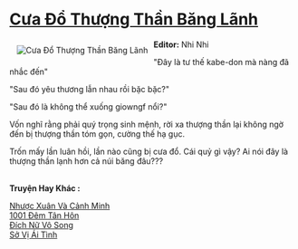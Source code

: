 <a href="https://utruyen.com/cua-do-thuong-than-bang-lanh/14993/" title="Cưa Đổ Thượng Thần Băng Lãnh"><h1>Cưa Đổ Thượng Thần Băng Lãnh</h1></a><div style="display:table"><img align="right" style="float: left; padding: 10px;" src="https://utruyen.com/images/story/200x260/cua-do-thuong-than-bang-lanh.jpg" alt="Cưa Đổ Thượng Thần Băng Lãnh"><b>Editor:</b> Nhi Nhi<p></p>"Đây là tư thế kabe-don mà nàng đã nhắc đến"<p></p>"Sau đó yêu thương lẫn nhau rồi bặc bặc?"<p></p>"Sau đó là không thể xuống giowngf nổi?"<p></p>Vốn nghĩ rằng phải quý trọng sinh mệnh, rời xa thượng thần lại không ngờ đến bị thượng thần tóm gọn, cường thế hạ gục.<p></p>Trốn mấy lần luân hồi, lần nào cũng bị cưa đổ. Cái quỷ gì vậy? Ai nói đây là thượng thần lạnh hơn cả núi băng đâu???</div><p><br><b>Truyện Hay Khác :</b></p><a href="https://utruyen.com/nhuoc-xuan-va-canh-minh/15773/" alt="Nhược Xuân Và Cảnh Minh">Nhược Xuân Và Cảnh Minh</a><br/><a href="https://truyenhot2020.wordpress.com/2019/12/11/1001-dem-tan-hon/" alt="1001 Đêm Tân Hôn">1001 Đêm Tân Hôn</a><br/><a href="https://truyenngontinhay.wordpress.com/2019/10/03/dich-nu-vo-song/" alt="Đích Nữ Vô Song">Đích Nữ Vô Song</a><br/><a href="https://dammyh.wordpress.com/2019/11/07/so-vi-ai-tinh/" alt="Sở Vị Ái Tình">Sở Vị Ái Tình</a><br/>
